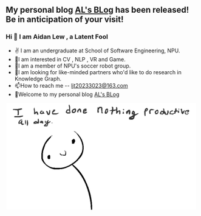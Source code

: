 ## My personal blog [AL's BLog](http://120.46.176.74:80/) has been released! Be in anticipation of your visit!

### Hi 👋 I am Aidan Lew ,  a Latent Fool

- ✌ I am an undergraduate at School of Software Engineering, NPU.
- 👀I am interested in CV , NLP , VR and Game.
- 🌱I am a member of NPU's soccer robot group.
- 💞️I am looking for like-minded partners who'd like to do research in Knowledge Graph. 
- 📫How to reach me -- ljt20233023@163.com
- 🌝Welcome to my personal blog [AL's BLog](http://120.46.176.74:80/)
<div  align="center">
<img src="https://github.com/AL-377/AL-377/blob/main/me.gif">  
</div>

